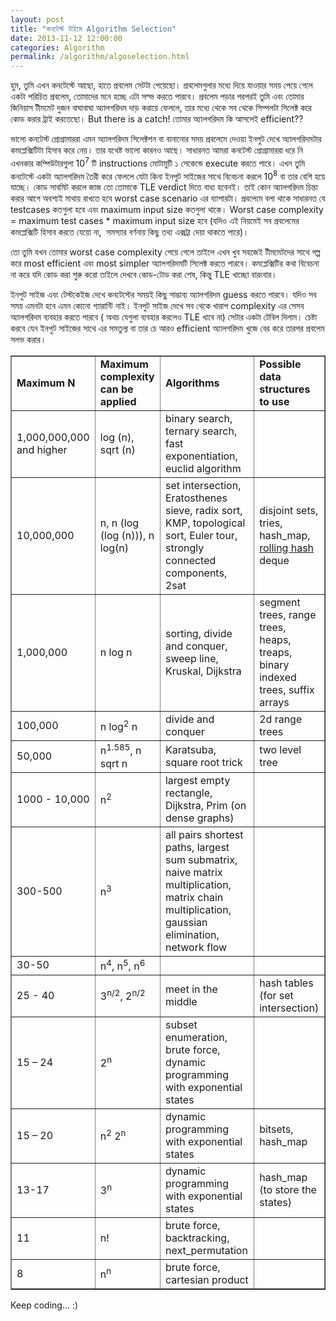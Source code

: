 ```yaml
---
layout: post
title: "কনটেস্ট টাইমে Algorithm Selection"
date: 2013-11-12 12:00:00
categories: Algorithm
permalink: /algorithm/algoselection.html
---
```

হুম, তুমি এখন কনটেস্টে আছো, হাতে প্রবলেম সেটটা পেয়েছো। প্রবলেমগুলার মধ্যে দিয়ে যাওয়ার সময় পেয়ে গেলে একটা পরিচিত প্রবলেম, তোমাদের মনে হচ্ছে এটা সল্ভ করতে পারবে। প্রবলেম পড়ার পরপরই তুমি এবং তোমার জিনিয়াস টীমমেট দুজন বাঘাবাঘা অ্যালগরিদম দাড় করায়ে ফেললে, তার মধ্যে থেকে সব থেকে সিম্পলটা সিলেক্ট করে কোড করার ট্রাই করতেছো। But there is a catch! তোমার অ্যালগরিদম কি আসলেই efficient??

ভালো কনটেস্ট প্রোগ্রামাররা এমন অ্যালগরিদম সিলেক্টশন বা বানানোর সময় প্রবলেমে দেওয়া ইনপুট দেখে অ্যালগরিদমটার কমপ্লেক্সিটিটা হিসাব করে নেয়। তার যথেষ্ট ভালো কারনও আছে। সাধারনত আমরা কনটেস্ট প্রোগ্রামাররা ধরে নি এখনকার কম্পিউটারগুলা 10<sup>7</sup> টি instructions মোটামুটি ১ সেকেন্ডে execute করতে পারে। এখন তুমি কনটেস্টে একটা অ্যালগরিদম তৈরী করে ফেললে যেটা কিনা ইনপুট সাইজের সাথে বিবেচনা করলে 10<sup>8</sup> বা তার বেশি হয়ে যাচ্ছে। কোড সাবমিট করলে জাজ তো তোমাকে TLE verdict দিতে বাধ্য হবেনই। তাই কোন অ্যালগরিদম চিন্তা করার আগে অবশ্যই মাথায় রাখতে হবে worst case scenario এর ব্যাপারটা। প্রবলেমে বলা থাকে সাধারনত যে testcases কতগুলা হবে এবং maximum input size কতগুলা থাকে। Worst case complexity = maximum test cases * maximum input size হবে (যদিও এই নিয়মেই সব প্রবলেমের কমপ্লেক্সিটি হিসাব করতে যেয়ো না,  সমস্যার বর্ণনায় কিছু তথ্য এক্সট্রা দেয়া থাকতে পারে)।

তো তুমি যখন তোমার worst case complexity পেয়ে গেলে তাইলে এখন খুব সহজেই টীমমেটদের সাথে গল্প করে most efficient এবং most simpler অ্যালগরিদমটি সিলেক্ট করতে পারবে। কমপ্লেক্সিটির কথা বিবেচনা না করে যদি কোড করা শুরু করো তাইলে দেখবে কোড-টোড করা শেষ, কিন্তু TLE খাচ্ছো বারংবার।

ইনপুট সাইজ এবং টেস্টকেইজ দেখে কনটেস্টের সময়ই কিছু সাম্ভাব্য অ্যালগরিদম guess করতে পারবে। যদিও সব সময় এমনটা হবে এমন কোনো গ্যারান্টি নাই। ইনপুট সাইজ দেখে সব থেকে খারাপ complexity এর সেসব অ্যালগরিদম ব্যবহার করতে পারবে ( অথচ যেগুলা ব্যবহার করলেও TLE খাবে না) সেটার একটা টেবিল দিলাম। চেষ্টা করবে যেন ইনপুট সাইজের সাথে এর সমতুল্য বা তার চে আরও efficient অ্যালগরিদম খুজে বের করে তারপর প্রবলেম সলভ করার।


<table border="1" cellspacing="0" cellpadding="0">
<tbody>
<tr>
<td>
<p><b>Maximum N</b></p>
</td>
<td><b>Maximum complexity can be applied</b></td>
<td><b>Algorithms</b></td>
<td><b>Possible data structures to use</b></td>
</tr>
<tr>
<td>1,000,000,000 and higher</td>
<td>log (n), sqrt (n)</td>
<td>binary search, ternary search, fast exponentiation, euclid algorithm
</td>
<td></td>
</tr>
<tr>
<td>10,000,000</td>
<td>n, n (log (log (n))), n log(n)</td>
<td>set intersection, Eratosthenes sieve, radix sort, KMP, topological sort, Euler tour, strongly connected components, 2sat
</td>
<td>disjoint sets, tries, hash_map, <a href="http://www.infoarena.ro/blog/rolling-hash">rolling hash</a> deque</td>
</tr>
<tr>
<td>1,000,000</td>
<td>n log n</td>
<td>sorting, divide and conquer, sweep line, Kruskal, Dijkstra
</td>
<td>segment trees, range trees, heaps, treaps, binary indexed trees, suffix arrays</td>
</tr>
<tr>
<td>100,000</td>
<td>n log<sup>2</sup> n</td>
<td>divide and conquer
</td>
<td>2d range trees</td>
</tr>
<tr>
<td>50,000</td>
<td>n<sup>1.585</sup>, n sqrt n</td>
<td>Karatsuba, square root trick
</td>
<td>two level tree</td>
</tr>
<tr>
<td>1000 - 10,000</td>
<td>n<sup>2</sup></td>
<td>largest empty rectangle, Dijkstra, Prim (on dense graphs)
</td>
<td></td>
</tr>
<tr>
<td>300-500</td>
<td>n<sup>3</sup></td>
<td>all pairs shortest paths, largest sum submatrix, naive matrix multiplication, matrix chain multiplication, gaussian elimination, network flow
</td>
<td></td>
</tr>
<tr>
<td>30-50</td>
<td>n<sup>4</sup>, n<sup>5</sup>, n<sup>6</sup></td>
<td>
</td>
<td></td>
</tr>
<tr>
<td>25 - 40</td>
<td>3<sup>n/2</sup>, 2<sup>n/2</sup></td>
<td>meet in the middle
</td>
<td>hash tables (for set intersection)</td>
</tr>
<tr>
<td>15 – 24</td>
<td>2<sup>n</sup></td>
<td>subset enumeration, brute force, dynamic programming with exponential states
</td>
<td></td>
</tr>
<tr>
<td>15 – 20</td>
<td>n<sup>2</sup> 2<sup>n</sup></td>
<td>dynamic programming with exponential states
</td>
<td>bitsets, hash_map</td>
</tr>
<tr>
<td>13-17</td>
<td>3<sup>n</sup></td>
<td>dynamic programming with exponential states
</td>
<td>hash_map (to store the states)</td>
</tr>
<tr>
<td>11</td>
<td>n!</td>
<td>brute force, backtracking, next_permutation
</td>
<td></td>
</tr>
<tr>
<td>8</td>
<td>n<sup>n</sup></td>
<td>brute force, cartesian product
</td>
<td></td>
</tr>
</tbody>
</table>

Keep coding… :)

